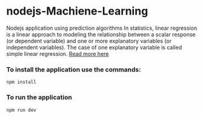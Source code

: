 # nodejs-Machiene-Learning
Nodejs application using prediction algorithms
In statistics, linear regression is a linear approach to modeling the relationship between a scalar response (or dependent variable) and one or more explanatory variables (or independent variables). The case of one explanatory variable is called simple linear regression.
[Read more here](https://www.hackerearth.com/blog/developers/gradient-descent-algorithm-linear-regression/)

### To install the application use the commands:
```npm install```
### To run the application
```npm run dev```